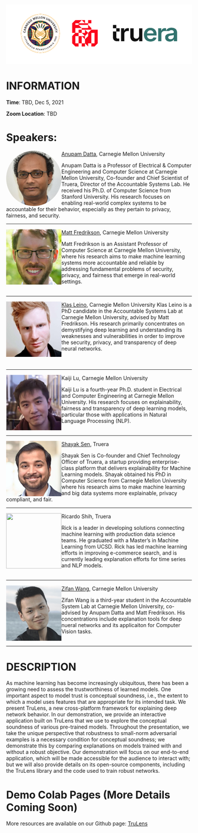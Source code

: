 

![](./src/logo.png)
# INFORMATION

**Time**: TBD, Dec 5, 2021

**Zoom Location**: TBD

# Speakers: 


<img align="left" src="src/anupam.jpg" width="150" height="150" style="border-radius:50%">

[Anupam Datta](https://www.andrew.cmu.edu/user/danupam/), Carnegie Mellon University

Anupam Datta is a Professor of Electrical & Computer Engineering and Computer Science at Carnegie Mellon University, Co-founder and Chief Scientist of Truera, Director of the Accountable Systems Lab. He received his Ph.D. of Computer Science from Stanford University. His research focuses on enabling real-world complex systems to be accountable for their behavior, especially as they pertain to privacy, fairness, and security.

---
<img align="left" src="src/matt.png" width="150" height="150">

[Matt Fredrikson](https://www.cs.cmu.edu/~mfredrik/), Carnegie Mellon University

Matt Fredrikson is an Assistant Professor of Computer Science at Carnegie Mellon University, where his research aims to make machine learning systems more accountable and reliable by addressing fundamental problems of security, privacy, and fairness that emerge in real-world settings.<br><br>

---
<img align="left" src="src/klas.png" width="150" height="150">

[Klas Leino](http://www.cs.cmu.edu/~kleino/), Carnegie Mellon University
Klas Leino is a PhD candidate in the Accountable Systems Lab at Carnegie Mellon University, advised by Matt Fredrikson. His research primarily concentrates on demystifying deep learning and understanding its weaknesses and vulnerabilities in order to improve the security, privacy, and transparency of deep neural networks.<br><br><br>

---
<img align="left" src="src/caleb.png" width="150" height="150">

Kaiji Lu, Carnegie Mellon University

Kaiji Lu is a fourth-year Ph.D. student in Electrical and Computer Engineering at Carnegie Mellon University. His research focuses on explainability, fairness and transparency of deep learning models, particular those with applications in Natural Language Processing (NLP).<br><br>

---
<img align="left" src="src/shayak.jpg" width="150" height="150">

[Shayak Sen](https://truera.com/people/shayak-sen/), Truera

Shayak Sen is Co-founder and Chief Technology Officer of Truera, a startup providing enterprise-class platform that delivers explainability for Machine Learning models. Shayak obtained his PhD in Computer Science from Carnegie Mellon University where his research aims to make machine learning and big data systems more explainable, privacy compliant, and fair.

---
<img align="left" src="src/rick.png" width="150" height="150">

Ricardo Shih, Truera

Rick is a leader in developing solutions connecting machine learning with
production data science teams. He graduated with a Master’s in Machine Learning from UCSD. Rick has led machine learning efforts in improving e-commerce search, and is currently leading explanation efforts for time series and NLP models.<br><br>

---
<img align="left" src="src/zifan.jpg" width="150" height="150">

[Zifan Wang](https://sites.google.com/west.cmu.edu/zifan-wang/home), Carnegie Mellon University

Zifan Wang is a third-year student in the Accountable System Lab at Carnegie Mellon University, co-advised by Anupam Datta and Matt Fredrikson. His concentrations include explanation tools for deep nueral networks and its applicaiton for Computer Vision tasks. <br><br>

---

# DESCRIPTION
As machine learning has become increasingly ubiquitous, there has been a growing need to assess the trustworthiness of learned models. One important aspect to model trust is conceptual soundness, i.e., the extent to which a model uses features that are appropriate for its intended task. We present TruLens, a new cross-platform framework for explaining deep network behavior. In our demonstration, we provide an interactive application built on TruLens that we use to explore the conceptual soundness of various pre-trained models. Throughout the presentation, we take the unique perspective that robustness to small-norm adversarial examples is a necessary condition for conceptual soundness; we demonstrate this by comparing explanations on models trained with and without a robust objective. Our demonstration will focus on our end-to-end application, which will be made accessible for the audience to interact with; but we will also provide details on its open-source components, including the TruLens library and the code used to train robust networks.
# Demo Colab Pages (More Details Coming Soon)


More resources are available on our Github page: [TruLens](https://github.com/truera/trulens)



